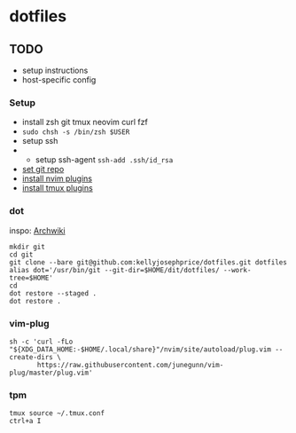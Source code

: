 # dotfiles

## TODO

* setup instructions
* host-specific config

### Setup

* install zsh git tmux neovim curl fzf
* `sudo chsh -s /bin/zsh $USER`
* setup ssh
* * setup ssh-agent
    `ssh-add .ssh/id_rsa`
* [set git repo](#dot)
* [install nvim plugins](#vim-plug)
* [install tmux plugins](#tpm)

### dot

inspo: [Archwiki](https://wiki.archlinux.org/index.php/Dotfiles)

```
mkdir git
cd git
git clone --bare git@github.com:kellyjosephprice/dotfiles.git dotfiles
alias dot='/usr/bin/git --git-dir=$HOME/dit/dotfiles/ --work-tree=$HOME'
cd
dot restore --staged .
dot restore .
```

### vim-plug

```
sh -c 'curl -fLo "${XDG_DATA_HOME:-$HOME/.local/share}"/nvim/site/autoload/plug.vim --create-dirs \
       https://raw.githubusercontent.com/junegunn/vim-plug/master/plug.vim'
```

### tpm

```
tmux source ~/.tmux.conf
ctrl+a I
```
